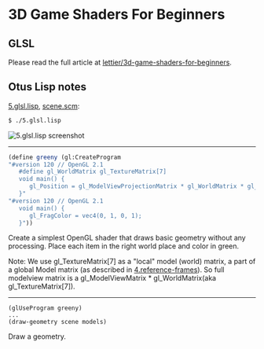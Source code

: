 # 3D Game Shaders For Beginners

## GLSL

Please read the full article at [lettier/3d-game-shaders-for-beginners](https://github.com/lettier/3d-game-shaders-for-beginners/blob/master/sections/glsl.md).

## Otus Lisp notes

[5.glsl.lisp](../5.glsl.lisp), [scene.scm](../scene.scm):
```bash
$ ./5.glsl.lisp
```

![5.glsl.lisp screenshot](https://i.imgur.com/QDCcR7O.png)


---
```scheme
(define greeny (gl:CreateProgram
"#version 120 // OpenGL 2.1
   #define gl_WorldMatrix gl_TextureMatrix[7]
   void main() {
      gl_Position = gl_ModelViewProjectionMatrix * gl_WorldMatrix * gl_Vertex;
   }"
"#version 120 // OpenGL 2.1
   void main() {
      gl_FragColor = vec4(0, 1, 0, 1);
   }"))
```

Create a simplest OpenGL shader that draws basic geometry without any processing. Place each item in the right world place and color in green.

Note: We use gl_TextureMatrix[7] as a "local" model (world) matrix, a part of a global Model matrix (as described in [4.reference-frames](4.reference-frames.md)).
So full modelview matrix is a gl_ModelViewMatrix * gl_WorldMatrix(aka gl_TextureMatrix[7]).

---
```
(glUseProgram greeny)
...
(draw-geometry scene models)
```

Draw a geometry.
